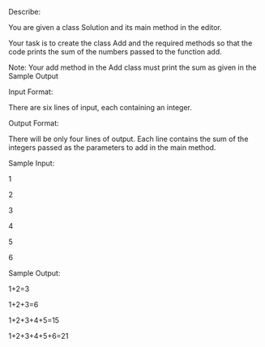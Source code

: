 Describe:

You are given a class Solution and its main method in the editor.

Your task is to create the class Add and the required methods so that the code prints the sum of the numbers passed to the function add.

Note: Your add method in the Add class must print the sum as given in the Sample Output

Input Format:

There are six lines of input, each containing an integer.

Output Format:

There will be only four lines of output. Each line contains the sum of the integers passed as the parameters to add in the main method.

Sample Input:

1

2

3

4

5

6

Sample Output:

1+2=3

1+2+3=6

1+2+3+4+5=15

1+2+3+4+5+6=21
